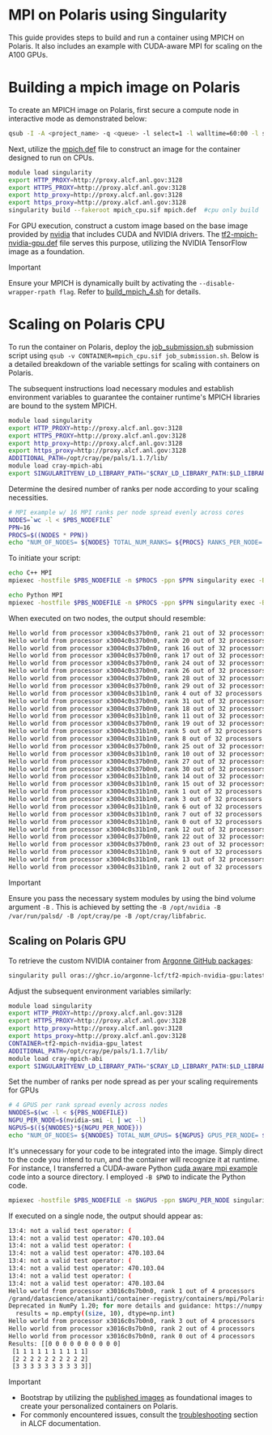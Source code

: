 # MPI on Polaris using Singularity
This guide provides steps to build and run a container using MPICH on Polaris. It also includes an example with CUDA-aware MPI for scaling on the A100 GPUs.

# Building a mpich image on Polaris
To create an MPICH image on Polaris, first secure a compute node in interactive mode as demonstrated below:

```bash
qsub -I -A <project_name> -q <queue> -l select=1 -l walltime=60:00 -l singularity_fakeroot=true -l filesystems=home:eagle:grand
```

Next, utilize the [mpich.def](mpich.def) file to construct an image for the container designed to run on CPUs.

```bash
module load singularity
export HTTP_PROXY=http://proxy.alcf.anl.gov:3128
export HTTPS_PROXY=http://proxy.alcf.anl.gov:3128
export http_proxy=http://proxy.alcf.anl.gov:3128
export https_proxy=http://proxy.alcf.anl.gov:3128
singularity build --fakeroot mpich_cpu.sif mpich.def  #cpu only build
```

For GPU execution, construct a custom image based on the base image provided by [nvidia](https://catalog.ngc.nvidia.com/orgs/nvidia/containers/tensorflow) that includes CUDA and NVIDIA drivers. The [tf2-mpich-nvidia-gpu.def](../../datascience/tensorflow/Polaris/tf2-mpich-nvidia-gpu.def) file serves this purpose, utilizing the NVIDIA TensorFlow image as a foundation.

> [!IMPORTANT] 
> Ensure your MPICH is dynamically built by activating the `--disable-wrapper-rpath flag`. Refer to [build_mpich_4.sh](build_mpich_4.sh) for details.


# Scaling on Polaris CPU
To run the container on Polaris, deploy the [job_submission.sh](job_submission.sh) submission script using `qsub -v CONTAINER=mpich_cpu.sif job_submission.sh`. Below is a detailed breakdown of the variable settings for scaling with containers on Polaris.

The subsequent instructions load necessary modules and establish environment variables to guarantee the container runtime's MPICH libraries are bound to the system MPICH.

```bash
module load singularity
export HTTP_PROXY=http://proxy.alcf.anl.gov:3128
export HTTPS_PROXY=http://proxy.alcf.anl.gov:3128
export http_proxy=http://proxy.alcf.anl.gov:3128
export https_proxy=http://proxy.alcf.anl.gov:3128
ADDITIONAL_PATH=/opt/cray/pe/pals/1.1.7/lib/
module load cray-mpich-abi
export SINGULARITYENV_LD_LIBRARY_PATH="$CRAY_LD_LIBRARY_PATH:$LD_LIBRARY_PATH:$ADDITIONAL_PATH"
```

Determine the desired number of ranks per node according to your scaling necessities.

```bash
# MPI example w/ 16 MPI ranks per node spread evenly across cores
NODES=`wc -l < $PBS_NODEFILE`
PPN=16
PROCS=$((NODES * PPN))
echo "NUM_OF_NODES= ${NODES} TOTAL_NUM_RANKS= ${PROCS} RANKS_PER_NODE= ${PPN}"
```

To initiate your script:

```bash
echo C++ MPI
mpiexec -hostfile $PBS_NODEFILE -n $PROCS -ppn $PPN singularity exec -B /opt/nvidia -B /var/run/palsd/ -B /opt/cray/pe -B /opt/cray/libfabric $CONTAINER /usr/source/mpi_hello_world

echo Python MPI
mpiexec -hostfile $PBS_NODEFILE -n $PROCS -ppn $PPN singularity exec -B /opt/nvidia -B /var/run/palsd/ -B /opt/cray/pe -B /opt/cray/libfabric $CONTAINER python3 /usr/source/mpi_hello_world.py
```

When executed on two nodes, the output should resemble:

```bash
Hello world from processor x3004c0s37b0n0, rank 21 out of 32 processors
Hello world from processor x3004c0s37b0n0, rank 20 out of 32 processors
Hello world from processor x3004c0s37b0n0, rank 16 out of 32 processors
Hello world from processor x3004c0s37b0n0, rank 17 out of 32 processors
Hello world from processor x3004c0s37b0n0, rank 24 out of 32 processors
Hello world from processor x3004c0s37b0n0, rank 26 out of 32 processors
Hello world from processor x3004c0s37b0n0, rank 28 out of 32 processors
Hello world from processor x3004c0s37b0n0, rank 29 out of 32 processors
Hello world from processor x3004c0s31b1n0, rank 4 out of 32 processors
Hello world from processor x3004c0s37b0n0, rank 31 out of 32 processors
Hello world from processor x3004c0s37b0n0, rank 18 out of 32 processors
Hello world from processor x3004c0s31b1n0, rank 11 out of 32 processors
Hello world from processor x3004c0s37b0n0, rank 19 out of 32 processors
Hello world from processor x3004c0s31b1n0, rank 5 out of 32 processors
Hello world from processor x3004c0s31b1n0, rank 8 out of 32 processors
Hello world from processor x3004c0s37b0n0, rank 25 out of 32 processors
Hello world from processor x3004c0s31b1n0, rank 10 out of 32 processors
Hello world from processor x3004c0s37b0n0, rank 27 out of 32 processors
Hello world from processor x3004c0s37b0n0, rank 30 out of 32 processors
Hello world from processor x3004c0s31b1n0, rank 14 out of 32 processors
Hello world from processor x3004c0s31b1n0, rank 15 out of 32 processors
Hello world from processor x3004c0s31b1n0, rank 1 out of 32 processors
Hello world from processor x3004c0s31b1n0, rank 3 out of 32 processors
Hello world from processor x3004c0s31b1n0, rank 6 out of 32 processors
Hello world from processor x3004c0s31b1n0, rank 7 out of 32 processors
Hello world from processor x3004c0s31b1n0, rank 0 out of 32 processors
Hello world from processor x3004c0s31b1n0, rank 12 out of 32 processors
Hello world from processor x3004c0s37b0n0, rank 22 out of 32 processors
Hello world from processor x3004c0s37b0n0, rank 23 out of 32 processors
Hello world from processor x3004c0s31b1n0, rank 9 out of 32 processors
Hello world from processor x3004c0s31b1n0, rank 13 out of 32 processors
Hello world from processor x3004c0s31b1n0, rank 2 out of 32 processors
```

> [!IMPORTANT] 
> Ensure you pass the necessary system modules by using the bind volume argument `-B` . This is achieved by setting the `-B /opt/nvidia -B /var/run/palsd/ -B /opt/cray/pe -B /opt/cray/libfabric`.


## Scaling on Polaris GPU

To retrieve the custom NVIDIA container from [Argonne GitHub packages](https://github.com/orgs/argonne-lcf/packages):

```bash
singularity pull oras://ghcr.io/argonne-lcf/tf2-mpich-nvidia-gpu:latest
```

Adjust the subsequent environment variables similarly:

```bash
module load singularity
export HTTP_PROXY=http://proxy.alcf.anl.gov:3128
export HTTPS_PROXY=http://proxy.alcf.anl.gov:3128
export http_proxy=http://proxy.alcf.anl.gov:3128
export https_proxy=http://proxy.alcf.anl.gov:3128
CONTAINER=tf2-mpich-nvidia-gpu_latest
ADDITIONAL_PATH=/opt/cray/pe/pals/1.1.7/lib/
module load cray-mpich-abi
export SINGULARITYENV_LD_LIBRARY_PATH="$CRAY_LD_LIBRARY_PATH:$LD_LIBRARY_PATH:$ADDITIONAL_PATH"
```

Set the number of ranks per node spread as per your scaling requirements for GPUs

```bash
# 4 GPUS per rank spread evenly across nodes
NNODES=$(wc -l < ${PBS_NODEFILE})
NGPU_PER_NODE=$(nvidia-smi -L | wc -l)
NGPUS=$((${NNODES}*${NGPU_PER_NODE}))
echo "NUM_OF_NODES= ${NNODES} TOTAL_NUM_GPUS= ${NGPUS} GPUS_PER_NODE= ${NGPU_PER_NODE}"
```

It's unnecessary for your code to be integrated into the image. Simply direct to the code you intend to run, and the container will recognize it at runtime. For instance, I transferred a CUDA-aware Python [cuda aware mpi example](source/mpi_cuda_aware_hello_world.py) code into a source directory. I employed `-B $PWD` to indicate the Python code.

```bash
mpiexec -hostfile $PBS_NODEFILE -n $NGPUS -ppn $NGPU_PER_NODE singularity exec -B /opt/nvidia -B /var/run/palsd/ -B /opt/cray/pe -B /opt/cray/libfabric -B $PWD $CONTAINER python3 $PWD/source/mpi_cuda_aware_hello_world.py
```

If executed on a single node, the output should appear as:

```bash
13:4: not a valid test operator: (
13:4: not a valid test operator: 470.103.04
13:4: not a valid test operator: (
13:4: not a valid test operator: 470.103.04
13:4: not a valid test operator: (
13:4: not a valid test operator: 470.103.04
13:4: not a valid test operator: (
13:4: not a valid test operator: 470.103.04
Hello world from processor x3016c0s7b0n0, rank 1 out of 4 processors
/grand/datascience/atanikanti/container-registry/containers/mpi/Polaris/source/mpi_cuda_aware_hello_world.py:22: DeprecationWarning: `np.int` is a deprecated alias for the builtin `int`. To silence this warning, use `int` by itself. Doing this will not modify any behavior and is safe. When replacing `np.int`, you may wish to use e.g. `np.int64` or `np.int32` to specify the precision. If you wish to review your current use, check the release note link for additional information.
Deprecated in NumPy 1.20; for more details and guidance: https://numpy.org/devdocs/release/1.20.0-notes.html#deprecations
  results = np.empty((size, 10), dtype=np.int)
Hello world from processor x3016c0s7b0n0, rank 3 out of 4 processors
Hello world from processor x3016c0s7b0n0, rank 2 out of 4 processors
Hello world from processor x3016c0s7b0n0, rank 0 out of 4 processors
Results: [[0 0 0 0 0 0 0 0 0 0]
 [1 1 1 1 1 1 1 1 1 1]
 [2 2 2 2 2 2 2 2 2 2]
 [3 3 3 3 3 3 3 3 3 3]]
```
> [!IMPORTANT] 
> * Bootstrap by utilizing the [published images](https://github.com/orgs/argonne-lcf/packages) as foundational images to create your personalized containers on Polaris.
> * For commonly encountered issues, consult the [troubleshooting](https://docs.alcf.anl.gov/polaris/data-science-workflows/containers/containers/#troubleshooting) section in ALCF documentation.


